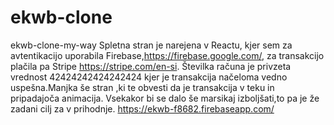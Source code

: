 # ekwb-clone
ekwb-clone-my-way
Spletna stran je narejena v Reactu, kjer sem za avtentikacijo uporabila Firebase,https://firebase.google.com/, za transakcijo plačila pa Stripe https://stripe.com/en-si.
Številka računa je privzeta vrednost 42424242424242424 kjer je transakcija načeloma vedno uspešna.Manjka še stran ,ki te obvesti da je transakcija v teku in pripadajoča animacija.
Vsekakor bi se dalo še marsikaj izboljšati,to pa je že zadani cilj za v prihodnje.
https://ekwb-f8682.firebaseapp.com/
